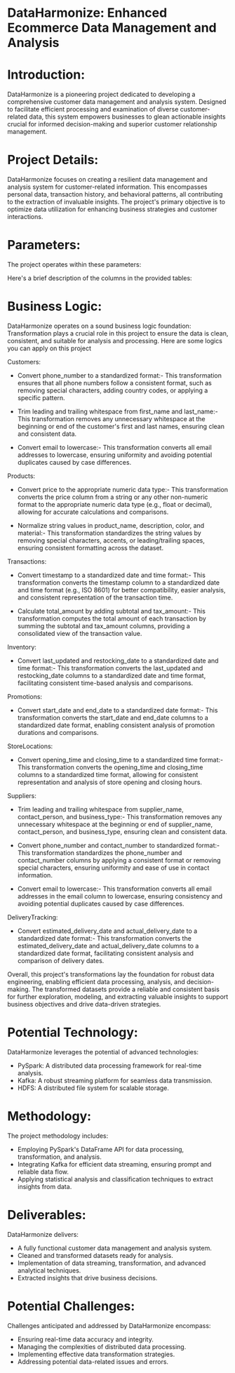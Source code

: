 # DataHarmonize: Enhanced Ecommerce Data Management and Analysis

# Introduction:
DataHarmonize is a pioneering project dedicated to developing a comprehensive customer data management and analysis system. Designed to facilitate efficient processing and examination of diverse customer-related data, this system empowers businesses to glean actionable insights crucial for informed decision-making and superior customer relationship management.

# Project Details:
DataHarmonize focuses on creating a resilient data management and analysis system for customer-related information. This encompasses personal data, transaction history, and behavioral patterns, all contributing to the extraction of invaluable insights. The project's primary objective is to optimize data utilization for enhancing business strategies and customer interactions.

# Parameters:
The project operates within these parameters:

Here's a brief description of the columns in the provided tables:


# Business Logic:
DataHarmonize operates on a sound business logic foundation:
Transformation plays a crucial role in this project to ensure the data is clean, consistent, and suitable for analysis and processing. Here are some logics you can apply on this project

Customers:

-	Convert phone_number to a standardized format:- This transformation ensures that all phone numbers follow a consistent format, such as removing special characters, adding country codes, or applying a specific pattern.
    
-	Trim leading and trailing whitespace from first_name and last_name:- This transformation removes any unnecessary whitespace at the beginning or end of the customer's first and last names, ensuring clean and consistent data.
    
-	Convert email to lowercase:-	This transformation converts all email addresses to lowercase, ensuring uniformity and avoiding potential duplicates caused by case differences.

Products:

-	Convert price to the appropriate numeric data type:- This transformation converts the price column from a string or any other non-numeric format to the appropriate numeric data type (e.g., float or decimal), allowing for accurate calculations and comparisons.
    
-	Normalize string values in product_name, description, color, and material:- This transformation standardizes the string values by removing special characters, accents, or leading/trailing spaces, ensuring consistent formatting across the dataset.

Transactions:

-	Convert timestamp to a standardized date and time format:- This transformation converts the timestamp column to a standardized date and time format (e.g., ISO 8601) for better compatibility, easier analysis, and consistent representation of the transaction time.
    
-	Calculate total_amount by adding subtotal and tax_amount:-	This transformation computes the total amount of each transaction by summing the subtotal and tax_amount columns, providing a consolidated view of the transaction value.


Inventory:

-	Convert last_updated and restocking_date to a standardized date and time format:- This transformation converts the last_updated and restocking_date columns to a standardized date and time format, facilitating consistent time-based analysis and comparisons.

Promotions:

-	Convert start_date and end_date to a standardized date format:- This transformation converts the start_date and end_date columns to a standardized date format, enabling consistent analysis of promotion durations and comparisons.

StoreLocations:

-	Convert opening_time and closing_time to a standardized time format:- This transformation converts the opening_time and closing_time columns to a standardized time format, allowing for consistent representation and analysis of store opening and closing hours.

Suppliers:

-	Trim leading and trailing whitespace from supplier_name, contact_person, and business_type:-	This transformation removes any unnecessary whitespace at the beginning or end of supplier_name, contact_person, and business_type, ensuring clean and consistent data.
    
-	Convert phone_number and contact_number to standardized format:-	This transformation standardizes the phone_number and contact_number columns by applying a consistent format or removing special characters, ensuring uniformity and ease of use in contact information.
    
-	Convert email to lowercase:-	This transformation converts all email addresses in the email column to lowercase, ensuring consistency and avoiding potential duplicates caused by case differences.

DeliveryTracking:

-	Convert estimated_delivery_date and actual_delivery_date to a standardized date format:- This transformation converts the estimated_delivery_date and actual_delivery_date columns to a standardized date format, facilitating consistent analysis and comparison of delivery dates.

Overall, this project's transformations lay the foundation for robust data engineering, enabling efficient data processing, analysis, and decision-making. The transformed datasets provide a reliable and consistent basis for further exploration, modeling, and extracting valuable insights to support business objectives and drive data-driven strategies.



# Potential Technology:
DataHarmonize leverages the potential of advanced technologies:

- PySpark: A distributed data processing framework for real-time analysis.
- Kafka: A robust streaming platform for seamless data transmission.
- HDFS: A distributed file system for scalable storage.

# Methodology:
The project methodology includes:

- Employing PySpark's DataFrame API for data processing, transformation, and analysis.
- Integrating Kafka for efficient data streaming, ensuring prompt and reliable data flow.
- Applying statistical analysis and classification techniques to extract insights from data.

# Deliverables:
DataHarmonize delivers:
- A fully functional customer data management and analysis system.
- Cleaned and transformed datasets ready for analysis.
- Implementation of data streaming, transformation, and advanced analytical techniques.
- Extracted insights that drive business decisions.

# Potential Challenges:
Challenges anticipated and addressed by DataHarmonize encompass:

- Ensuring real-time data accuracy and integrity.
- Managing the complexities of distributed data processing.
- Implementing effective data transformation strategies.
- Addressing potential data-related issues and errors.
